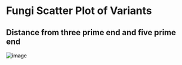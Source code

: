 # Fungi Scatter Plot of Variants 
## Distance from three prime end and five prime end

![image](https://github.com/jo-dennehy/Aspergillus-anti-fungal-resistance/assets/158163087/88617850-9cc9-4839-819c-8e4778dc1404)
